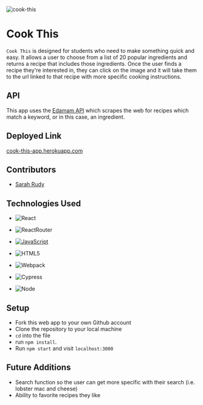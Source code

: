 ![cook-this](https://user-images.githubusercontent.com/78389005/141882296-35216911-5250-4caf-b093-62883e26efef.gif)

# Cook This
`Cook This` is designed for students who need to make something quick and easy. It allows a user to choose from a list of 20 popular ingredients and returns a recipe that includes those ingredients. Once the user finds a recipe they're interested in, they can click on the image and it will take them to the url linked to that recipe with more specific cooking instructions.

## API 
This app uses the [Edamam API](https://developer.edamam.com/edamam-recipe-api) which scrapes the web for recipes which match a keyword, or in this case, an ingredient. 

## Deployed Link
[cook-this-app.herokuapp.com](https://cook-this-app.herokuapp.com/)

## Contributors
- [Sarah Rudy](https://github.com/sarahrudy)

## Technologies Used
- ![React](https://camo.githubusercontent.com/4e4a3b5c3e9c00501ec866e2f2466c5a6032f838aca5f2cf3b14450e39e8a2f0/68747470733a2f2f696d672e736869656c64732e696f2f62616467652f72656163742532302d2532333230323332612e7376673f267374796c653d666f722d7468652d6261646765266c6f676f3d7265616374266c6f676f436f6c6f723d253233363144414642)

- ![ReactRouter](https://camo.githubusercontent.com/4f9d20f3a284d2f6634282f61f82a62e99ee9906537dc9859decfdc9efbb51ec/68747470733a2f2f696d672e736869656c64732e696f2f62616467652f52656163745f526f757465722d4341343234353f7374796c653d666f722d7468652d6261646765266c6f676f3d72656163742d726f75746572266c6f676f436f6c6f723d7768697465)

- [![JavaScript](https://img.shields.io/badge/javascript%20-%23323330.svg?&style=for-the-badge&logo=javascript&logoColor=%23F7DF1E)](https://www.javascript.com/)

- ![HTML5](https://img.shields.io/badge/html5%20-%23E34F26.svg?&style=for-the-badge&logo=html5&logoColor=white)

- ![Webpack](https://img.shields.io/badge/webpack%20-%238DD6F9.svg?&style=for-the-badge&logo=webpack&logoColor=black)

- ![Cypress](https://img.shields.io/badge/cypress-04C38E.svg?&style=for-the-badge&logo=cypress&logoColor=white)

- ![Node](https://img.shields.io/badge/node.js%20-%2343853D.svg?&style=for-the-badge&logo=node.js&logoColor=white)


## Setup
- Fork this web app to your own Github account
- Clone the repository to your local machine
- `cd` into the file
- run `npm install`.
- Run `npm start` and visit `localhost:3000`

## Future Additions
- Search function so the user can get more specific with their search (i.e. lobster mac and cheese)
- Ability to favorite recipes they like
